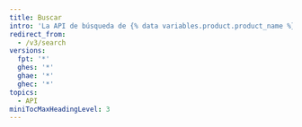 ```yaml
---
title: Buscar
intro: 'La API de búsqueda de {% data variables.product.product_name %} te permite buscar el elemento específico eficientemente.'
redirect_from:
  - /v3/search
versions:
  fpt: '*'
  ghes: '*'
  ghae: '*'
  ghec: '*'
topics:
  - API
miniTocMaxHeadingLevel: 3
---
```


<!--
  Operations are automatically generated. Markdown for this page is located in data/reusables/rest-reference/search
-->
